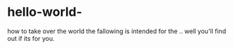 # hello-world-
how to take over the world 
the fallowing is intended for the .. well you'll find out if its for you. 
